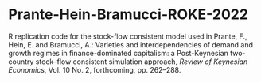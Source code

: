 # Prante-Hein-Bramucci-ROKE-2022
R replication code for the stock-flow consistent model used in Prante, F., Hein, E. and Bramucci, A.: Varieties and interdependencies of demand and growth regimes in finance-dominated capitalism: a Post-Keynesian two-country stock–flow consistent simulation approach, _Review of Keynesian Economics_, Vol. 10 No. 2, forthcoming, pp. 262–288.
